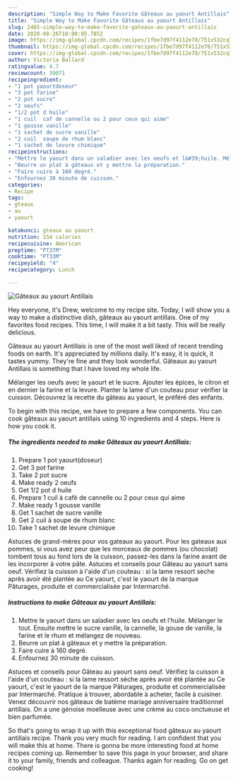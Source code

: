 ```yaml
---
description: "Simple Way to Make Favorite Gâteaux au yaourt Antillais"
title: "Simple Way to Make Favorite Gâteaux au yaourt Antillais"
slug: 2485-simple-way-to-make-favorite-gateaux-au-yaourt-antillais
date: 2020-08-26T10:00:05.785Z
image: https://img-global.cpcdn.com/recipes/1fbe7d97f4112e70/751x532cq70/gateaux-au-yaourt-antillais-photo-principale-de-la-recette.jpg
thumbnail: https://img-global.cpcdn.com/recipes/1fbe7d97f4112e70/751x532cq70/gateaux-au-yaourt-antillais-photo-principale-de-la-recette.jpg
cover: https://img-global.cpcdn.com/recipes/1fbe7d97f4112e70/751x532cq70/gateaux-au-yaourt-antillais-photo-principale-de-la-recette.jpg
author: Victoria Ballard
ratingvalue: 4.7
reviewcount: 39071
recipeingredient:
- "1 pot yaourtdoseur"
- "3 pot farine"
- "2 pot sucre"
- "2 oeufs"
- "1/2 pot d huile"
- "1 cuil  caf de cannelle ou 2 pour ceux qui aime"
- "1 gousse vanille"
- "1 sachet de sucre vanille"
- "2 cuil  soupe de rhum blanc"
- "1 sachet de levure chimique"
recipeinstructions:
- "Mettre le yaourt dans un saladier avec les oeufs et l&#39;huile. Mélanger le tout. Ensuite mettre le sucre vanille, la cannelle, la gouse de vanille, la farine et le rhum et mélangez de nouveau."
- "Beurre un plat à gâteaux et y mettre la préparation."
- "Faire cuire à 160 degré."
- "Enfournez 30 minute de cuisson."
categories:
- Recipe
tags:
- gteaux
- au
- yaourt

katakunci: gteaux au yaourt 
nutrition: 154 calories
recipecuisine: American
preptime: "PT37M"
cooktime: "PT33M"
recipeyield: "4"
recipecategory: Lunch

---
```



![Gâteaux au yaourt Antillais](https://img-global.cpcdn.com/recipes/1fbe7d97f4112e70/751x532cq70/gateaux-au-yaourt-antillais-photo-principale-de-la-recette.jpg)

Hey everyone, it's Drew, welcome to my recipe site. Today, I will show you a way to make a distinctive dish, gâteaux au yaourt antillais. One of my favorites food recipes. This time, I will make it a bit tasty. This will be really delicious.

Gâteaux au yaourt Antillais is one of the most well liked of recent trending foods on earth. It's appreciated by millions daily. It's easy, it is quick, it tastes yummy. They're fine and they look wonderful. Gâteaux au yaourt Antillais is something that I have loved my whole life.

Mélanger les oeufs avec le yaourt et le sucre. Ajouter les épices, le citron et en dernier la farine et la levure. Planter la lame d&#39;un couteau pour vérifier la cuisson. Découvrez la recette du gâteau au yaourt, le préféré des enfants.


To begin with this recipe, we have to prepare a few components. You can cook gâteaux au yaourt antillais using 10 ingredients and 4 steps. Here is how you cook it.

<!--inarticleads1-->

##### The ingredients needed to make Gâteaux au yaourt Antillais:

1. Prepare 1 pot yaourt(doseur)
1. Get 3 pot farine
1. Take 2 pot sucre
1. Make ready 2 oeufs
1. Get 1/2 pot d huile
1. Prepare 1 cuil à café de cannelle ou 2 pour ceux qui aime
1. Make ready 1 gousse vanille
1. Get 1 sachet de sucre vanille
1. Get 2 cuil à soupe de rhum blanc
1. Take 1 sachet de levure chimique


Astuces de grand-mères pour vos gateaux au yaourt. Pour les gateaux aux pommes, si vous avez peur que les morceaux de pommes (ou chocolat) tombent tous au fond lors de la cuisson, passez-les dans la farine avant de les incorporer à votre pâte. Astuces et conseils pour Gâteau au yaourt sans oeuf. Vérifiez la cuisson à l&#39;aide d&#39;un couteau : si la lame ressort sèche après avoir été plantée au Ce yaourt, c&#39;est le yaourt de la marque Pâturages, produite et commercialisée par Intermarché. 

<!--inarticleads2-->

##### Instructions to make Gâteaux au yaourt Antillais:

1. Mettre le yaourt dans un saladier avec les oeufs et l&#39;huile. Mélanger le tout. Ensuite mettre le sucre vanille, la cannelle, la gouse de vanille, la farine et le rhum et mélangez de nouveau.
1. Beurre un plat à gâteaux et y mettre la préparation.
1. Faire cuire à 160 degré.
1. Enfournez 30 minute de cuisson.


Astuces et conseils pour Gâteau au yaourt sans oeuf. Vérifiez la cuisson à l&#39;aide d&#39;un couteau : si la lame ressort sèche après avoir été plantée au Ce yaourt, c&#39;est le yaourt de la marque Pâturages, produite et commercialisée par Intermarché. Pratique à trouver, abordable à acheter, facile à cuisiner. Venez découvrir nos gâteaux de batème mariage anniversaire traditionnel antillais. On a une génoise moelleuse avec une crème au coco onctueuse et bien parfumée. 

So that's going to wrap it up with this exceptional food gâteaux au yaourt antillais recipe. Thank you very much for reading. I am confident that you will make this at home. There is gonna be more interesting food at home recipes coming up. Remember to save this page in your browser, and share it to your family, friends and colleague. Thanks again for reading. Go on get cooking!

